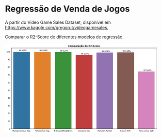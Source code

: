 # Regressão de Venda de Jogos

A partir do Video Game Sales Dataset, disponível em https://www.kaggle.com/gregorut/videogamesales,

Comparar o R2-Score de diferentes modelos de regressão.

![png](r2_comparacao.png)

